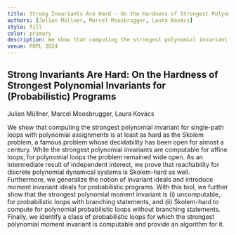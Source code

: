 ```yaml
---
title: Strong Invariants Are Hard - On the Hardness of Strongest Polynomial Invariants for (Probabilistic) Programs
authors: [Julian Müllner, Marcel Moosbrugger, Laura Kovács]
style: fill
color: primary
description: We show that computing the strongest polynomial invariant for single-path loops with polynomial assignments is at least as hard as the Skolem problem.
venue: POPL 2024
---
```



## Strong Invariants Are Hard: On the Hardness of Strongest Polynomial Invariants for (Probabilistic) Programs

Julian Müllner, Marcel Moosbrugger, Laura Kovács

We show that computing the strongest polynomial invariant for single-path loops with polynomial assignments is at least as hard as the Skolem problem, a famous problem whose decidability has been open for almost a century. While the strongest polynomial invariants are computable for affine loops, for polynomial loops the problem remained wide open. As an intermediate result of independent interest, we prove that reachability for discrete polynomial dynamical systems is Skolem-hard as well. Furthermore, we generalize the notion of invariant ideals and introduce moment invariant ideals for probabilistic programs. With this tool, we further show that the strongest polynomial moment invariant is (i) uncomputable, for probabilistic loops with branching statements, and (ii) Skolem-hard to compute for polynomial probabilistic loops without branching statements. Finally, we identify a class of probabilistic loops for which the strongest polynomial moment invariant is computable and provide an algorithm for it.
